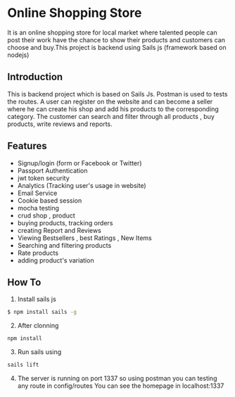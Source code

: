 Online Shopping Store
=============

It is an online shopping store for local market where talented people can post their work have the chance to show their products and customers can choose and buy.This project is backend using Sails js (framework based on nodejs)


Introduction
------------
This is backend project which is based on Sails Js. Postman is used to tests the routes. A user can register on the website and can become a seller where he can create his shop and add his products to the corresponding category. The customer can search and filter through all products , buy products, write reviews and reports. 

Features
--------
- Signup/login (form or Facebook or Twitter)
- Passport Authentication
- jwt token security
- Analytics (Tracking user's usage in website)
- Email Service
- Cookie based session
- mocha testing
- crud shop , product
- buying products, tracking orders
- creating Report and Reviews
- Viewing Bestsellers , best Ratings , New Items
- Searching and filtering products
- Rate products
- adding product's variation

How To
------
1. Install sails js

  ```bash
  $ npm install sails -g
  ```
  
  
2. After clonning

  ```bash
  npm install
  ```
  
3. Run sails using
  
  ```bash
 sails lift
  ```
 
  
  
4. The server is running on port 1337 so using postman you can testing any route in config/routes
You can see the homepage in localhost:1337






